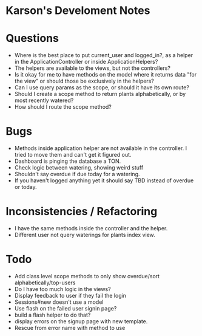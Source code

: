 # Karson's Develoment Notes

# Questions
- Where is the best place to put current_user and logged_in?, as a helper in the ApplicationController or inside ApplicationHelpers?
- The helpers are available to the views, but not the controllers?
- Is it okay for me to have methods on the model where it returns data "for the view" or should those be exclusively in the helpers?
- Can I use query params as the scope, or should it have its own route?
- Should I create a scope method to return plants alphabetically, or by most recently watered?
- How should I route the scope method?



# Bugs
- Methods inside application helper are not available in the controller. I tried to move them and can't get it figured out.
- Dashboard is pinging the database a TON.
- Check logic between watering, showing weird stuff
- Shouldn't say overdue if due today for a watering.
- If you haven't logged anything yet it should say TBD instead of overdue or today.



# Inconsistencies / Refactoring
- I have the same methods inside the controller and the helper.
- Different user not query waterings for plants index view.




# Todo
- Add class level scope methods to only show overdue/sort alphabetically/top-users
- Do I have too much logic in the views?
- Display feedback to user if they fail the login
- Sessions#new doesn't use a model
- Use flash on the failed user signin page?
- build a flash helper to do that?
- display errors on the signup page with new template.
- Rescue from error name with method to use